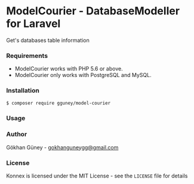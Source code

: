# ModelCourier - DatabaseModeller for Laravel

Get's databases table information

### Requirements

- ModelCourier works with PHP 5.6 or above.
- ModelCourier only works with PostgreSQL and MySQL.

### Installation

```bash
$ composer require gguney/model-courier
```

### Usage

### Author

Gökhan Güney - <gokhanguneygg@gmail.com><br />

### License

Konnex is licensed under the MIT License - see the `LICENSE` file for details
